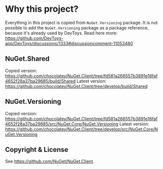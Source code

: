 # Why this project?

Everything in this project is copied from `NuGet.Versioning` package.
It is not possible to add the `NuGet.Versioning` package as a package reference, because it's already used by DevToys.
Read here more: https://github.com/DevToys-app/DevToys/discussions/1333#discussioncomment-11053480

## NuGet.Shared

Copied version: https://github.com/chocolatey/NuGet.Client/tree/fd581a266557b3891e16faf4652f28a37ba29685/build/Shared
Latest version: https://github.com/chocolatey/NuGet.Client/tree/develop/build/Shared

## NuGet.Versioning

Copied version: https://github.com/chocolatey/NuGet.Client/tree/fd581a266557b3891e16faf4652f28a37ba29685/src/NuGet.Core/NuGet.Versioning
Latest version: https://github.com/chocolatey/NuGet.Client/tree/develop/src/NuGet.Core/NuGet.Versioning

## Copyright & License

See https://github.com/NuGet/NuGet.Client.
